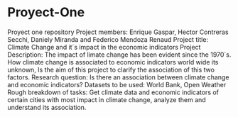 # Proyect-One
Proyect one repository
Project members: Enrique Gaspar, Hector Contreras Secchi, Daniely Miranda and Federico Mendoza Renaud
Project title: Climate Change and it´s impact in the economic indicators
Project Description: The impact of limate change has been evident since the 1970´s. How climate change is associated to economic indicators world wide its unknown, Is the aim of this project to clarify the association of this two factors.
Research question: Is there an association between climate change and economic indicators?
Datasets to be used: World Bank, Open Weather
Rough breakdown of tasks: Get climate data and economic indicators of certain cities with most impact in climate change, analyze them and understand its association.
